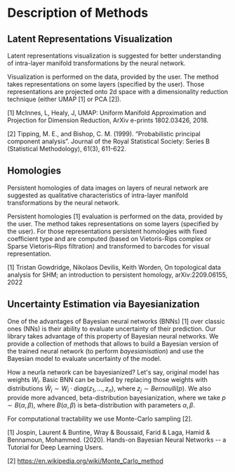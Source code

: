 # Description of Methods

## Latent Representations Visualization
Latent representations visualization is suggested for better understanding of intra-layer manifold transformations by the neural network.

Visualization is performed on the data, provided by the user. The method takes representations on some layers (specified by the user). Those representations are projected onto 2d space with a dimensionality reduction technique (either UMAP [1] or PCA [2]).

[1] McInnes, L, Healy, J, UMAP: Uniform Manifold Approximation and Projection for Dimension Reduction, ArXiv e-prints 1802.03426, 2018.

[2] Tipping, M. E., and Bishop, C. M. (1999). “Probabilistic principal component analysis”. Journal of the Royal Statistical Society: Series B (Statistical Methodology), 61(3), 611-622.

## Homologies
Persistent homologies of data images on layers of neural network are suggested as qualitative characteristics of intra-layer manifold transformations by the neural network.

Persistent homologies [1] evaluation is performed on the data, provided by the user. The method takes representations on some layers (specified by the user). For those representations persistent homologies with fixed coefficient type and  are computed (based on Vietoris-Rips complex or Sparse Vietoris–Rips filtration) and transformed to barcodes for visual representation.

[1] Tristan Gowdridge, Nikolaos Devilis, Keith Worden, On topological data analysis for SHM; an introduction to persistent homology, arXiv:2209.06155, 2022

## Uncertainty Estimation via Bayesianization
One of the advantages of Bayesian neural networks (BNNs) [1] over classic ones (NNs) is their ability to evaluate uncertainty of their prediction. Our library takes advantage of this property of Bayesian neural networks. We provide a collection of methods that allows to build a Bayesian version of the trained neural network (to perform _bayesianisation_) and use the Bayesian model to evaluate uncertainty of the model.

How a neurla network can be bayesianized? Let's say, original model has weights $W_i$. Basic BNN can be builed by replacing those weights with distributions $\hat{W}_i \sim W_i \cdot diag(z_1,...,z_n)$, where $z_j \sim Bernoulli(p)$. We also provide more advanced, beta-distribution bayesianization, where we take $p \sim B(\alpha, \beta)$, where $B(\alpha, \beta)$ is beta-distribution with parameters $\alpha, \beta$.

For computational tractability we use Monte-Carlo sampling [2].

[1] Jospin, Laurent & Buntine, Wray & Boussaid, Farid & Laga, Hamid & Bennamoun, Mohammed. (2020). Hands-on Bayesian Neural Networks -- a Tutorial for Deep Learning Users. 

[2] https://en.wikipedia.org/wiki/Monte_Carlo_method
